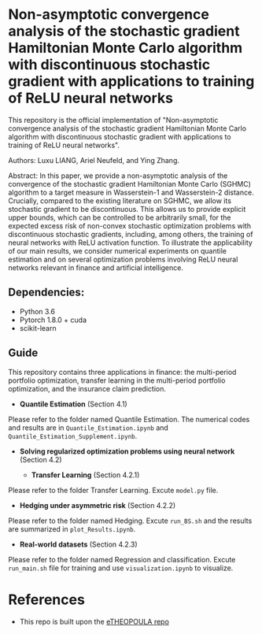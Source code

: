 # Non-asymptotic convergence analysis of the stochastic gradient Hamiltonian Monte Carlo algorithm with discontinuous stochastic gradient with applications to training of ReLU neural networks

This repository is the official implementation of "Non-asymptotic convergence analysis of the stochastic gradient Hamiltonian Monte Carlo algorithm with discontinuous stochastic gradient with applications to training of ReLU neural networks". 

Authors: Luxu LIANG, Ariel Neufeld, and Ying Zhang.

Abstract: In this paper, we provide a non-asymptotic analysis of the convergence of the stochastic gradient Hamiltonian Monte Carlo (SGHMC) algorithm to a target measure in Wasserstein-1 and Wasserstein-2 distance. Crucially, compared to the existing literature on SGHMC, we allow its stochastic gradient to be discontinuous.  This allows us to provide explicit upper bounds, which can be controlled to be arbitrarily small, for the expected excess risk of non-convex stochastic optimization problems with discontinuous stochastic gradients, including, among others, the training of neural networks with ReLU activation function. To illustrate the applicability of our main results, we consider numerical experiments on quantile estimation and on several optimization problems involving ReLU neural networks relevant in finance and artificial intelligence.

## Dependencies:
- Python 3.6
- Pytorch 1.8.0 + cuda
- scikit-learn

## Guide

This repository contains three applications in finance: the multi-period portfolio optimization, transfer learning in the multi-period portfolio optimization, and the insurance claim prediction.

* **Quantile Estimation** (Section 4.1)

Please refer to the folder named Quantile Estimation. The numerical codes and results are in ``Quantile_Estimation.ipynb`` and ``Quantile_Estimation_Supplement.ipynb``.

* **Solving regularized optimization problems using neural network** (Section 4.2)

  * **Transfer Learning** (Section 4.2.1)

Please refer to the folder Transfer Learning. Excute ``model.py`` file.

  * **Hedging under asymmetric risk** (Section 4.2.2)

Please refer to the folder named Hedging. Excute ``run_BS.sh`` and the results are summarized in ``plot_Results.ipynb``.

  * **Real-world datasets** (Section 4.2.3)

Please refer to the folder named Regression and classification. Excute ``run_main.sh`` file for training and use ``visualization.ipynb`` to visualize.

# References
* This repo is built upon the [eTHEOPOULA repo](https://github.com/DongyoungLim/eTHEOPOULA)

